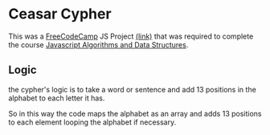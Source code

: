 # Ceasar Cypher

This was a [FreeCodeCamp](https://www.freecodecamp.org/) JS Project [(link)](https://www.freecodecamp.org/learn/javascript-algorithms-and-data-structures/javascript-algorithms-and-data-structures-projects/caesars-cipher) that was required to complete the course [Javascript Algorithms and Data Structures](https://www.freecodecamp.org/learn/javascript-algorithms-and-data-structures/).

## Logic

the cypher's logic is to take a word or sentence and add 13 positions in the alphabet to each letter it has.

So in this way the code maps the alphabet as an array and adds 13 positions to each element looping the alphabet if necessary.
